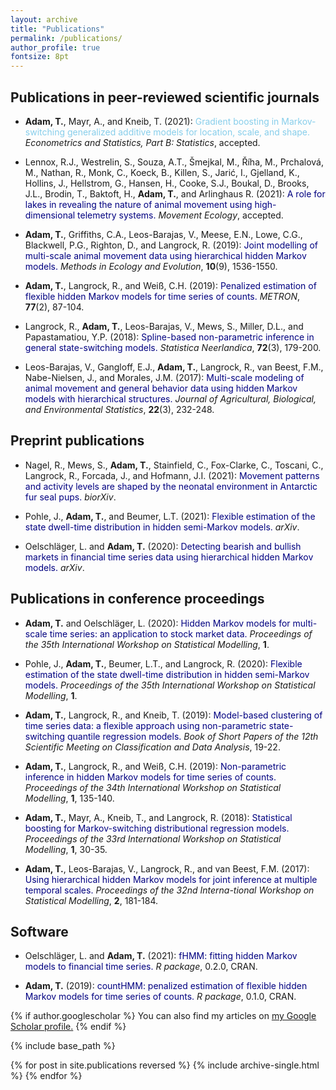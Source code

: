 ```yaml
---
layout: archive
title: "Publications"
permalink: /publications/
author_profile: true
fontsize: 8pt
---
```


Publications in peer-reviewed scientific journals
------

- **Adam, T.**, Mayr, A., and Kneib, T. (2021):
<span style="color: skyblue;"> Gradient boosting in Markov-switching generalized additive models for location, scale, and shape. </span>
*Econometrics and Statistics, Part B: Statistics*, accepted.

- Lennox, R.J., Westrelin, S., Souza, A.T., Šmejkal, M., Říha, M., Prchalová, M., Nathan, R., Monk, C., Koeck, B., Killen, S., Jarić, I., Gjelland, K., Hollins, J., Hellstrom, G., Hansen, H., Cooke, S.J., Boukal, D., Brooks, J.L., Brodin, T., Baktoft, H., **Adam, T.**, and Arlinghaus R. (2021):
<span style="color: navy;"> A role for lakes in revealing the nature of animal movement using high-dimensional telemetry systems. </span>
*Movement Ecology*, accepted.

- **Adam, T.**, Griffiths, C.A., Leos-Barajas, V., Meese, E.N., Lowe, C.G., Blackwell, P.G., Righton, D., and Langrock, R. (2019): 
<span style="color: navy;"> Joint modelling of multi-scale animal movement data using hierarchical hidden Markov models. </span>
*Methods in Ecology and Evolution*, **10**(9), 1536-1550. 

- **Adam, T.**, Langrock, R., and Weiß, C.H. (2019): 
<span style="color: navy;"> Penalized estimation of flexible hidden Markov models for time series of counts. </span>
*METRON*, **77**(2), 87-104.

-	Langrock, R., **Adam, T.**, Leos-Barajas, V., Mews, S., Miller, D.L., and Papastamatiou, Y.P. (2018):
<span style="color: navy;"> Spline-based non-parametric inference in general state-switching models. </span>
*Statistica Neerlandica*, **72**(3), 179-200.

-	Leos-Barajas, V., Gangloff, E.J., **Adam, T.**, Langrock, R., van Beest, F.M., Nabe-Nielsen, J., and Morales, J.M. (2017): 
<span style="color: navy;"> Multi-scale modeling of animal movement and general behavior data using hidden Markov models with hierarchical structures. </span>
*Journal of Agricultural, Biological, and Environmental Statistics*, **22**(3), 232-248.

Preprint publications
------

- Nagel, R., Mews, S., **Adam, T.**, Stainfield, C., Fox-Clarke, C., Toscani, C., Langrock, R., Forcada, J., and Hofmann, J.I. (2021):
<span style="color: navy;"> Movement patterns and activity levels are shaped by the neonatal environment in Antarctic fur seal pups.</span>
*biorXiv*.

- Pohle, J., **Adam, T.**, and Beumer, L.T. (2021): 
<span style="color: navy;">Flexible estimation of the state dwell-time distribution in hidden semi-Markov models.</span>
*arXiv*.

- Oelschläger, L. and **Adam, T.** (2020): 
<span style="color: navy;"> Detecting bearish and bullish markets in financial time series data using hierarchical hidden Markov models.</span>
*arXiv*.

Publications in conference proceedings
------

- **Adam, T.** and Oelschläger, L. (2020):
<span style="color: navy;"> Hidden Markov models for multi-scale time series: an application to stock market data.</span>
*Proceedings of the 35th International Workshop on Statistical Modelling*, **1**.

-	Pohle, J., **Adam, T.**, Beumer, L.T., and Langrock, R. (2020):
<span style="color: navy;"> Flexible estimation of the state dwell-time distribution in hidden semi-Markov models.</span>
*Proceedings of the 35th International Workshop on Statistical Modelling*, **1**.

-	**Adam, T.**, Langrock, R., and Kneib, T. (2019):
<span style="color: navy;"> Model-based clustering of time series data: a flexible approach using non-parametric state-switching quantile regression models.</span>
*Book of Short Papers of the 12th Scientific Meeting on Classification and Data Analysis*, 19-22.

-	**Adam, T.**, Langrock, R., and Weiß, C.H. (2019):
<span style="color: navy;"> Non-parametric inference in hidden Markov models for time series of counts.</span>
*Proceedings of the 34th International Workshop on Statistical Modelling*, **1**, 135-140.

-	**Adam, T.**, Mayr, A., Kneib, T., and Langrock, R. (2018):
<span style="color: navy;"> Statistical boosting for Markov-switching distributional regression models.</span>
*Proceedings of the 33rd International Workshop on Statistical Modelling*, **1**, 30-35.

-	**Adam, T.**, Leos-Barajas, V., Langrock, R., and van Beest, F.M. (2017):
<span style="color: navy;"> Using hierarchical hidden Markov models for joint inference at multiple temporal scales.</span>
*Proceedings of the 32nd Interna-tional Workshop on Statistical Modelling*, **2**, 181-184.

Software
------

-	Oelschläger, L. and **Adam, T.** (2021):
<span style="color: navy;"> fHMM: fitting hidden Markov models to financial time series.</span>
*R package*, 0.2.0, CRAN.

- **Adam, T.** (2019):
<span style="color: navy;"> countHMM: penalized estimation of flexible hidden Markov models for time series of counts.</span>
*R package*, 0.1.0, CRAN.




{% if author.googlescholar %}
  You can also find my articles on <u><a href="{{author.googlescholar}}">my Google Scholar profile</a>.</u>
{% endif %}

{% include base_path %}

{% for post in site.publications reversed %}
  {% include archive-single.html %}
{% endfor %}
